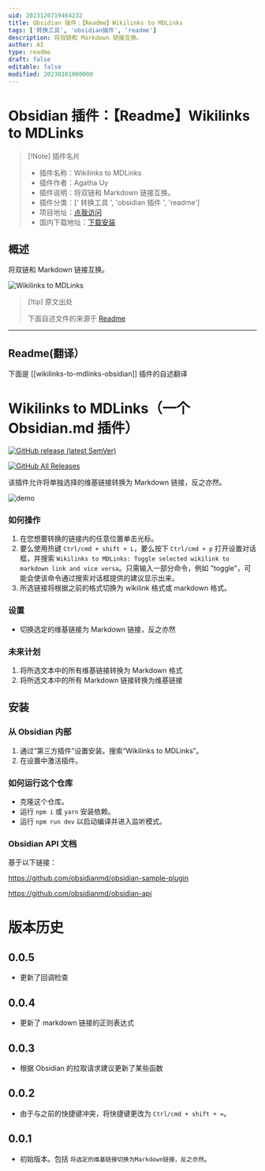 ```yaml
---
uid: 2023120719464232
title: Obsidian 插件：【Readme】Wikilinks to MDLinks
tags: ['转换工具', 'obsidian插件', 'readme']
description: 将双链和 Markdown 链接互换。
author: AI
type: readme
draft: false
editable: false
modified: 20230101000000
---
```


# Obsidian 插件：【Readme】Wikilinks to MDLinks

> [!Note] 插件名片
> - 插件名称：Wikilinks to MDLinks
> - 插件作者：Agatha Uy
> - 插件说明：将双链和 Markdown 链接互换。
> - 插件分类：[' 转换工具 ', 'obsidian 插件 ', 'readme']
> - 项目地址：[点我访问](https://github.com/agathauy/wikilinks-to-mdlinks-obsidian)
> - 国内下载地址：[下载安装](https://pkmer.cn/products/plugin/pluginMarket/?wikilinks-to-mdlinks-obsidian)

## 概述

将双链和 Markdown 链接互换。

![Wikilinks to MDLinks](https://cdn.pkmer.cn/covers/wikilinks-to-mdlinks-obsidian.gif)

> [!tip] 原文出处
>
>下面自述文件的来源于 [Readme](https://ghproxy.net/https://raw.githubusercontent.com/agathauy/wikilinks-to-mdlinks-obsidian/master/README.md)
>

---

## Readme(翻译）

下面是 [[wikilinks-to-mdlinks-obsidian]] 插件的自述翻译

# Wikilinks to MDLinks（一个 Obsidian.md 插件）

[![GitHub release (latest SemVer)](https://img.shields.io/github/v/release/agathauy/wikilinks-to-mdlinks-obsidian)](https://github.com/agathauy/wikilinks-to-mdlinks-obsidian/releases/latest)

[![GitHub All Releases](https://img.shields.io/github/downloads/agathauy/wikilinks-to-mdlinks-obsidian/total)](https://github.com/agathauy/wikilinks-to-mdlinks-obsidian/releases)

该插件允许将单独选择的维基链接转换为 Markdown 链接，反之亦然。

![demo](https://cdn.pkmer.cn/covers/wikilinks-to-mdlinks-obsidian_1_2.gif)

### 如何操作

1. 在您想要转换的链接内的任意位置单击光标。
2. 要么使用热键 `Ctrl/cmd + shift + L`，要么按下 `Ctrl/cmd + p` 打开设置对话框，并搜索 `Wikilinks to MDLinks: Toggle selected wikilink to markdown link and vice versa`。只需输入一部分命令，例如 "toggle"，可能会使该命令通过搜索对话框提供的建议显示出来。
3. 所选链接将根据之前的格式切换为 wikilink 格式或 markdown 格式。

### 设置

- 切换选定的维基链接为 Markdown 链接，反之亦然

### 未来计划

1. 将所选文本中的所有维基链接转换为 Markdown 格式
2. 将所选文本中的所有 Markdown 链接转换为维基链接

## 安装

### 从 Obsidian 内部

1. 通过“第三方插件”设置安装。搜索“Wikilinks to MDLinks”。
2. 在设置中激活插件。

### 如何运行这个仓库

- 克隆这个仓库。
- 运行 `npm i` 或 `yarn` 安装依赖。
- 运行 `npm run dev` 以启动编译并进入监听模式。

### Obsidian API 文档

基于以下链接：

<https://github.com/obsidianmd/obsidian-sample-plugin>

<https://github.com/obsidianmd/obsidian-api>

# 版本历史

## 0.0.5

- 更新了回调检查

## 0.0.4

- 更新了 markdown 链接的正则表达式

## 0.0.3

- 根据 Obsidian 的拉取请求建议更新了某些函数

## 0.0.2

- 由于与之前的快捷键冲突，将快捷键更改为 `Ctrl/cmd + shift + =`。

## 0.0.1

- 初始版本。包括 `将选定的维基链接切换为Markdown链接，反之亦然`。



